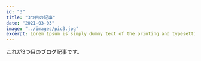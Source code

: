 ```yaml
---
id: "3"
title: "3つ目の記事"
date: "2021-03-03"
image: "../images/pic3.jpg"
excerpt: Lorem Ipsum is simply dummy text of the printing and typesetting industry. 
---
```


これが3つ目のブログ記事です。